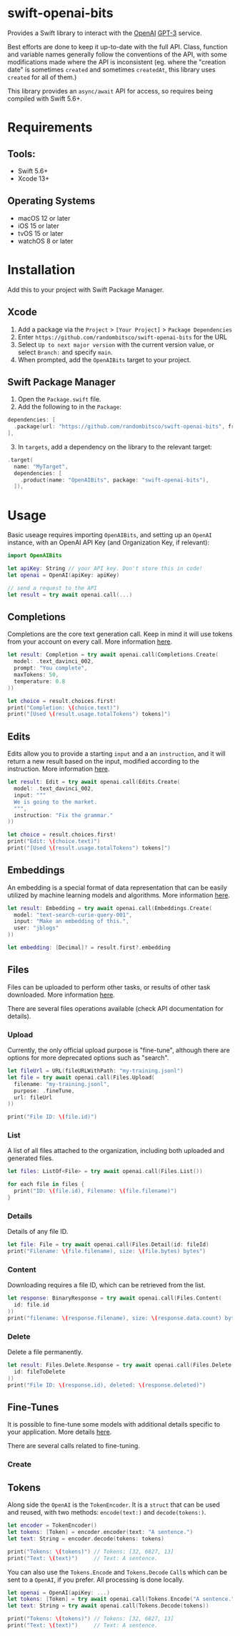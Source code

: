 # swift-openai-bits

Provides a Swift library to interact with the [OpenAI](https://openai.com) [GPT-3](https://beta.openai.com/) service.

Best efforts are done to keep it up-to-date with the full API. Class, function and variable names generally follow the conventions of the API, with some modifications made where the API is inconsistent (eg. where the "creation date" is sometimes `created` and sometimes `createdAt`, this library uses `created` for all of them.)

This library provides an `async/await` API for access, so requires being compiled with Swift 5.6+.

# Requirements

## Tools:

- Swift 5.6+
- Xcode 13+

## Operating Systems

- macOS 12 or later
- iOS 15 or later
- tvOS 15 or later
- watchOS 8 or later

# Installation

Add this to your project with Swift Package Manager.

## Xcode

1. Add a package via the `Project` > `[Your Project]` > `Package Dependencies`
2. Enter `https://github.com/randombitsco/swift-openai-bits` for the URL
3. Select `Up to next major version` with the current version value, or select `Branch:` and specify `main`.
4. When prompted, add the `OpenAIBits` target to your project.

## Swift Package Manager

1. Open the `Package.swift` file.
2. Add the following to in the `Package`:
  ```swift
  dependencies: [
    .package(url: "https://github.com/randombitsco/swift-openai-bits", from: "0.0.8"),
  ],
  ```
3. In `targets`, add a dependency on the library to the relevant target:
  ```swift
  .target(
    name: "MyTarget",
    dependencies: [
      .product(name: "OpenAIBits", package: "swift-openai-bits"),
    ]),
  ```

# Usage

Basic useage requires importing `OpenAIBits`, and setting up an `OpenAI` instance, with an OpenAI API Key (and Organization Key, if relevant):

```swift
import OpenAIBits

let apiKey: String // your API key. Don't store this in code!
let openai = OpenAI(apiKey: apiKey)

// send a request to the API
let result = try await openai.call(...)
```

## Completions

Completions are the core text generation call. Keep in mind it will use tokens from your account on every call. More information [here](https://beta.openai.com/docs/guides/completion/text-completion).

```swift
let result: Completion = try await openai.call(Completions.Create(
  model: .text_davinci_002,
  prompt: "You complete",
  maxTokens: 50,
  temperature: 0.8
))

let choice = result.choices.first!
print("Completion: \(choice.text)")
print("[Used \(result.usage.totalTokens") tokens]")
```

## Edits

Edits allow you to provide a starting `input` and a an `instruction`, and it will return a new result based on the input, modified according to the instruction. More information [here](https://beta.openai.com/docs/guides/completion/editing-text).

```swift
let result: Edit = try await openai.call(Edits.Create(
  model: .text_davinci_002,
  input: """
  We is going to the market.
  """,
  instruction: "Fix the grammar."
))

let choice = result.choices.first!
print("Edit: \(choice.text)")
print("[Used \(result.usage.totalTokens") tokens]")
```

## Embeddings

An embedding is a special format of data representation that can be easily utilized by machine learning models and algorithms. More information [here](https://beta.openai.com/docs/guides/embeddings/embeddings).

```swift
let result: Embedding = try await openai.call(Embeddings.Create(
  model: "text-search-curie-query-001",
  input: "Make an embedding of this.",
  user: "jblogs"
))

let embedding: [Decimal]? = result.first?.embedding
```

## Files

Files can be uploaded to perform other tasks, or results of other task downloaded. More information [here](https://beta.openai.com/docs/api-reference/files).

There are several files operations available (check API documentation for details).

### Upload

Currently, the only official upload purpose is "fine-tune", although there are options for more deprecated options such as "search".

```swift
let fileUrl = URL(fileURLWithPath: "my-training.jsonl")
let file = try await openai.call(Files.Upload(
  filename: "my-training.jsonl",
  purpose: .fineTune,
  url: fileUrl
))

print("File ID: \(file.id)")
```

### List

A list of all files attached to the organization, including both uploaded and generated files.

```swift
let files: ListOf<File> = try await openai.call(Files.List())

for each file in files {
  print("ID: \(file.id), Filename: \(file.filename)")
}
```

### Details

Details of any file ID.

```swift
let file: File = try await openai.call(Files.Detail(id: fileId)
print("Filename: \(file.filename), size: \(file.bytes) bytes")
```

### Content

Downloading requires a file ID, which can be retrieved from the list.

```swift
let response: BinaryResponse = try await openai.call(Files.Content(
  id: file.id
))
print("filename: \(response.filename), size: \(response.data.count) bytes")
```

### Delete

Delete a file permanently.

```swift
let result: Files.Delete.Response = try await openai.call(Files.Delete(
  id: fileToDelete
))
print("File ID: \(response.id), deleted: \(response.deleted)")
```

## Fine-Tunes

It is possible to fine-tune some models with additional details specific to your application. More details [here](https://beta.openai.com/docs/guides/fine-tuning/fine-tuning).

There are several calls related to fine-tuning.

### Create



## Tokens

Along side the `OpenAI` is the `TokenEncoder`. It is a `struct` that can be used and reused, with two methods: `encode(text:)` and `decode(tokens:)`.

```swift
let encoder = TokenEncoder()
let tokens: [Token] = encoder.encoder(text: "A sentence.")
let text: String = encoder.decode(tokens: tokens)

print("Tokens: \(tokens)") // Tokens: [32, 6827, 13]
print("Text: \(text)")     // Text: A sentence.
```

You can also use the `Tokens.Encode` and `Tokens.Decode` `Call`s which can be sent to a `OpenAI`, if you prefer. All processing is done locally.

```swift
let openai = OpenAI(apiKey: ...)
let tokens: [Token] = try await openai.call(Tokens.Encode("A sentence."))
let text: String = try await openai.call(Tokens.Decode(tokens))

print("Tokens: \(tokens)") // Tokens: [32, 6827, 13]
print("Text: \(text)")     // Text: A sentence.
```
